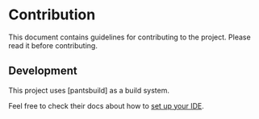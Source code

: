# Contribution

This document contains guidelines for contributing to the project. Please read it before contributing.

## Development

This project uses [pantsbuild] as a build system.

Feel free to check their docs about how to [set up your IDE](https://www.pantsbuild.org/docs/setting-up-an-ide).
